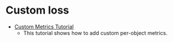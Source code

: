 # Custom loss

* [Custom Metrics Tutorial](custom_metric_tutorial.md)
    * This tutorial shows how to add custom per-object metrics.

